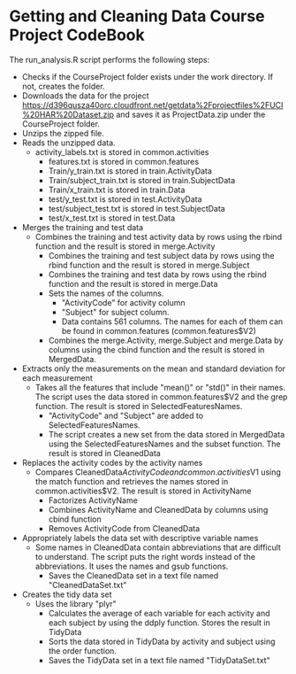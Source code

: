 # Getting and Cleaning Data Course Project CodeBook

The run_analysis.R script performs the following steps:

* Checks if the CourseProject folder exists under the work directory. If not, creates the folder.
* Downloads the data for the project 
https://d396qusza40orc.cloudfront.net/getdata%2Fprojectfiles%2FUCI%20HAR%20Dataset.zip and saves it as ProjectData.zip under the CourseProject folder.
* Unzips the zipped file.
* Reads the unzipped data.
  * activity_labels.txt is stored in common.activities
	* features.txt is stored in common.features
	* Train/y_train.txt is stored in train.ActivityData
	* Train/subject_train.txt is stored in train.SubjectData
	* Train/x_train.txt is stored in train.Data
	* test/y_test.txt is stored in test.ActivityData
	* test/subject_test.txt is stored in test.SubjectData
	* test/x_test.txt is stored in test.Data
* Merges the training and test data
  * Combines the training and test activity data by rows using the rbind function and the result is stored in merge.Activity
	* Combines the training and test subject data by rows using the rbind function and the result is stored in merge.Subject
	* Combines the training and test data by rows using the rbind function and the result is stored in merge.Data
	* Sets the names of the columns. 
		* "ActivityCode" for activity column
		* "Subject" for subject column.
		* Data contains 561 columns. The names for each of them can be found in common.features (common.features$V2)
	* Combines the merge.Activity, merge.Subject and merge.Data by columns using the cbind function and the result is stored in MergedData.
* Extracts only the measurements on the mean and standard deviation for each measurement
  * Takes all the features that include "mean()" or "std()" in their names. The script uses the data stored in common.features$V2 and the grep function. The result is stored in SelectedFeaturesNames.
	* "ActivityCode" and "Subject" are added to SelectedFeaturesNames.
	* The script creates a new set from the data stored in MergedData using the SelectedFeaturesNames and the subset function. The result is stored in CleanedData
* Replaces the activity codes by the activity names
  * Compares CleanedData$ActivityCode and common.activities$V1 using the match function and retrieves the names stored in common.activities$V2. The result is stored in ActivityName
	* Factorizes ActivityName
	* Combines ActivityName and CleanedData by columns using cbind function
	* Removes ActivityCode from CleanedData
* Appropriately labels the data set with descriptive variable names
  * Some names in CleanedData contain abbreviations that are difficult to understand. The script puts the right words instead of the abbreviations. It uses the names and gsub functions.
	* Saves the CleanedData set in a text file named "CleanedDataSet.txt"
* Creates the tidy data set
  * Uses the library "plyr"
	* Calculates the average of each variable for each activity and each subject by using the ddply function. Stores the result in TidyData
	* Sorts the data stored in TidyData by activity and subject using the order function.
	* Saves the TidyData set in a text file named "TidyDataSet.txt"	

